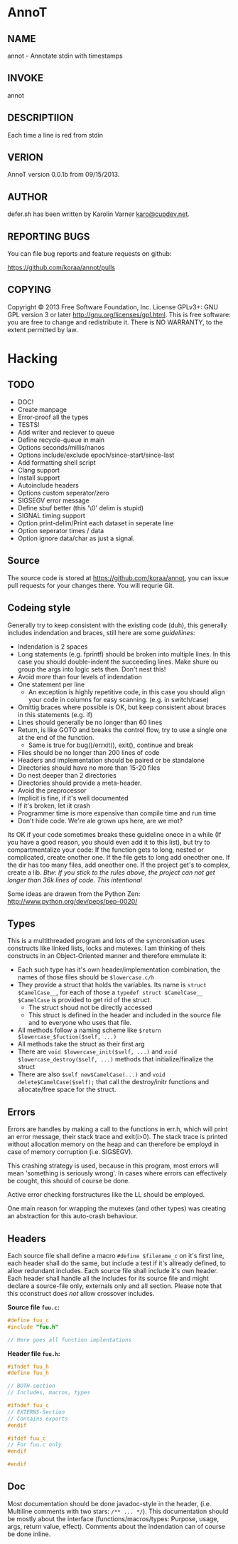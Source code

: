 # AnnoT

## NAME

annot - Annotate stdin with timestamps

## INVOKE

annot 

## DESCRIPTIION

Each time a line is red from stdin 

## VERION

AnnoT version 0.0.1b from 09/15/2013.

## AUTHOR

defer.sh has been written by Karolin Varner <karo@cupdev.net>.

## REPORTING BUGS

You can file bug reports and feature requests on github:

https://github.com/koraa/annot/pulls

## COPYING

Copyright © 2013 Free Software Foundation, Inc. License GPLv3+: 
GNU GPL version 3 or later <http://gnu.org/licenses/gpl.html>.
This is free software: you are free to change and redistribute it.
There is NO WARRANTY, to the extent permitted by law.

# Hacking

## TODO

* DOC!
* Create manpage
* Error-proof all the types
* TESTS!
* Add writer and reciever to queue
* Define recycle-queue in main
* Options seconds/millis/nanos
* Options include/exclude epoch/since-start/since-last
* Add formatting shell script
* Clang support
* Install support
* Autoinclude headers
* Options custom seperator/zero
* SIGSEGV error message
* Define sbuf better (this '\0' delim is stupid)
* SIGNAL timing support
* Option print-delim/Print each dataset in seperate line
* Option seperator times / data
* Option ignore data/char as just a signal.

## Source

The source code is stored at https://github.com/koraa/annot,
you can issue pull requests for your changes there.
You will requrie Git.

## Codeing style

Generally try to keep consistent with the existing code (duh),
this generally includes indendation and braces,
still here are some *guideliines*:

* Indendation is 2 spaces
* Long statements (e.g. fprintf) should be broken into
  multiple lines. In this case you should double-indent
  the succeeding lines. Make shure ou group the args into
  logic sets then. Don't nest this!
* Avoid more than four levels of indendation
* One statement per line
  * An exception is highly repetitive code,
    in this case you should align your code
    in columns for easy scanning.
    (e.g. in switch/case)
* Omittig braces where possible is OK,
  but keep consistent about braces in this statements
  (e.g. if)
* Lines should generally be no longer than 60 lines
* Return, is like GOTO and breaks the control flow,
  try to use a single one at the end of the function.
  * Same is true for bug()/errxit(), exit(), continue and break
* Files should be no longer than 200 lines of code
* Headers and implementation should be paired or be standalone
* Directories should have no more than 15-20 files
* Do nest deeper than 2 directories
* Directories should provide a meta-header.
* Avoid the preprocessor
* Implicit is fine, if it's  well documented
* If it's broken, let iit crash
* Programmer time is more expensive than compile time and run time
* Don't hide code. We're ale grown ups here, are we mot?

Its OK if your code sometimes breaks these guideline onece in a while
(If you have a good reason, you should even add it to this list),
but try to compartmentalize your code:
If the function gets to long, nested or complicated, create onother one.
If the file gets to long add oneother one.
If the dir has too many files, add oneother one.
If the project get's to complex, create a lib.
*Btw: If you stick to the rules above,
the project can not get longer than 
36k lines of code. This intentional* 

Some ideas are drawen from the Python Zen: http://www.python.org/dev/peps/pep-0020/

## Types

This is a multithreaded program and lots of the syncronisation
uses constructs like linked lists, locks and mutexes.
I am thinking of theis constructs in an Object-Oriented manner
and therefore emmulate it:

* Each such type has it's own header/implementation combination,
  the names of those files should be `$lowercase.c/h`
* They provide a struct that holds the variables.
  Its name is `struct $CamelCase__`, for each of those a
  `typedef struct $CamelCase__ $CamelCase` is provided to
  get rid of the struct.
  * The struct shoud not be directly accessed
  * This struct is defined in the header and included in the
    source file and to everyone who uses that file.
* All methods follow a naming scheme like `$return $lowercase_$fuction($self, ...)`
* All methods take  the struct as their first arg
* There are `void $lowercase_init($self, ...)` and `void $lowercase_destroy($self, ...)` methods that
  initialize/finalize the struct
* There are also `$self new$CamelCase(...)` and `void delete$CamelCase($self);`
  that call the destroy/initr functions and allocate/free space for the struct.

## Errors

Errors are handles by making a call to the functions in err.h,
which will print an error message, their stack trace and exit(i>0).
The stack trace is printed without allocation memory on the heap
and can therefore be employd in case of memory corruption (i.e. SIGSEGV).

This crashing strategy is used, because in this program, most errors will
mean 'something is seriously wrong'.
In cases where errors can effectively be cought, this should of course be done.

Active error checking forstructures like the LL should be employed.

One main reason for wrapping the mutexes (and other types) was creating an abstraction
for this auto-crash behaviour.

## Headers

Each source file shall define a macro `#define $filename_c` on it's first line,
each header shall do the same, but include a test if it's allready defined, to 
allow redundant includes.
Each source file shall include it's own header.
Each header shall handle all the includes for its source file and might declare a
source-file only, externals only and all section.
Please note that this cconstruct does _not_ allow crossover includes.

**Source file `fuu.c`:**

```C
#define fuu_c
#include "fuu.h"

// Here goes all function implentations
```

**Header file `fuu.h`:**
```C
#ifndef fuu_h
#define fuu_h

// BOTH-section
// Includes, macros, types

#ifndef fuu_c
// EXTERNS-Section
// Contains exports
#endif

#ifdef fuu_c
// For fuu.c only
#endif

#endif
```

## Doc

Most documentation should be done javadoc-style in the header,
(i.e. Multiline comments with two stars: `/** ... */`).
This documentation should be mostly about the interface
(functions/macros/types: Purpose, usage, args, return value, effect).
Comments about the indendation can of course be done inline.
